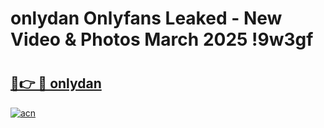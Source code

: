 # onlydan Onlyfans Leaked - New Video & Photos March 2025 !9w3gf

# <h2><a href="https://j2rna5.iuczelnia.edu.pl?title=onlydan&ref=9w3gf">🔗👉 🔴 onlydan</a></h2>

[![acn](https://github.com/user-attachments/assets/0f9c940e-d8b0-45ae-aac7-cd30a18b3e1c)](https://j2rna5.iuczelnia.edu.pl?title=onlydan&ref=9w3gf)

